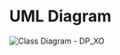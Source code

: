 # UML Diagram


![Class Diagram - DP_XO](https://user-images.githubusercontent.com/107000972/226208326-56041336-64b9-4575-8e23-8151533c980c.jpg)
